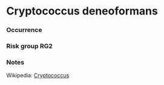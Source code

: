 <!-- TITLE: Cryptococcus deneoformans -->

# Cryptococcus deneoformans 
### Occurrence

### Risk group RG2

### Notes


Wikipedia: [Cryptococcus](https://en.wikipedia.org/wiki/Cryptococcus)
